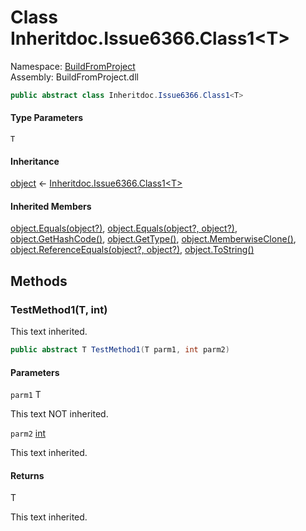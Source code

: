 ﻿# Class Inheritdoc.Issue6366.Class1<T\>

Namespace: [BuildFromProject](BuildFromProject.md)  
Assembly: BuildFromProject.dll  

```csharp
public abstract class Inheritdoc.Issue6366.Class1<T>
```

#### Type Parameters

`T` 

#### Inheritance

[object](https://learn.microsoft.com/dotnet/api/system.object) ← 
[Inheritdoc.Issue6366.Class1<T\>](BuildFromProject.Inheritdoc.Issue6366.Class1\-1.md)

#### Inherited Members

[object.Equals\(object?\)](https://learn.microsoft.com/dotnet/api/system.object.equals\#system\-object\-equals\(system\-object\)), 
[object.Equals\(object?, object?\)](https://learn.microsoft.com/dotnet/api/system.object.equals\#system\-object\-equals\(system\-object\-system\-object\)), 
[object.GetHashCode\(\)](https://learn.microsoft.com/dotnet/api/system.object.gethashcode), 
[object.GetType\(\)](https://learn.microsoft.com/dotnet/api/system.object.gettype), 
[object.MemberwiseClone\(\)](https://learn.microsoft.com/dotnet/api/system.object.memberwiseclone), 
[object.ReferenceEquals\(object?, object?\)](https://learn.microsoft.com/dotnet/api/system.object.referenceequals), 
[object.ToString\(\)](https://learn.microsoft.com/dotnet/api/system.object.tostring)

## Methods

### <a id="BuildFromProject_Inheritdoc_Issue6366_Class1_1_TestMethod1__0_System_Int32_"></a> TestMethod1\(T, int\)

This text inherited.

```csharp
public abstract T TestMethod1(T parm1, int parm2)
```

#### Parameters

`parm1` T

This text NOT inherited.

`parm2` [int](https://learn.microsoft.com/dotnet/api/system.int32)

This text inherited.

#### Returns

 T

This text inherited.

